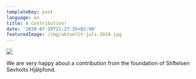 ```yaml
---
templateKey: post
language: en
title: A Contribution!
date: '2020-07-29T21:27:35+02:00'
featuredImage: /img/aktuellt-juli-2018.jpg
---
```

![](/img/aktuellt-juli-2018.jpg)

We are very happy about a contribution from the foundation of Stiftelsen Sevholts Hjälpfond.
